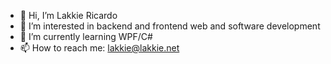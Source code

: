 - 👋 Hi, I’m Lakkie Ricardo
- 👀 I’m interested in backend and frontend web and software development
- 🌱 I’m currently learning WPF/C#
- 📫 How to reach me: lakkie@lakkie.net

